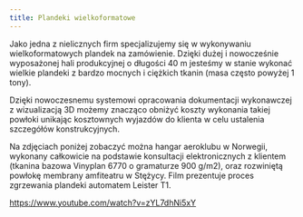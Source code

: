 ```yaml
---
title: Plandeki wielkoformatowe
---
```


Jako jedna z nielicznych firm specjalizujemy się w wykonywaniu wielkoformatowych
plandek na zamówienie. Dzięki dużej i nowocześnie wyposażonej hali produkcyjnej
o długości 40 m jesteśmy w stanie wykonać wielkie plandeki z bardzo mocnych i
ciężkich tkanin (masa często powyżej 1 tony).

Dzięki nowoczesnemu systemowi opracowania dokumentacji wykonawczej z
wizualizacją 3D możemy znacząco obniżyć koszty wykonania takiej powłoki unikając
kosztownych wyjazdów do klienta w celu ustalenia szczegółów konstrukcyjnych.

Na zdjęciach poniżej zobaczyć można hangar aeroklubu w Norwegii, wykonany
całkowicie na podstawie konsultacji elektronicznych z klientem (tkanina bazowa
Vinyplan 6770 o gramaturze 900 g/m2), oraz rozwiniętą powłokę membrany
amfiteatru w Stężycy. Film prezentuje proces zgrzewania plandeki automatem
Leister T1.

https://www.youtube.com/watch?v=zYL7dhNi5xY
